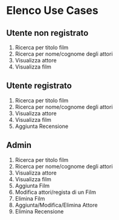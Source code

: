 # Elenco Use Cases

## Utente non registrato

1) Ricerca per titolo film
2) Ricerca per nome/cognome degli attori
3) Visualizza attore
4) Visualizza film

## Utente registrato

1) Ricerca per titolo film
2) Ricerca per nome/cognome degli attori
3) Visualizza attore
4) Visualizza film
5) Aggiunta Recensione

## Admin

1) Ricerca per titolo film
2) Ricerca per nome/cognome degli attori
3) Visualizza attore
4) Visualizza film
5) Aggiunta Film
6) Modifica attori/regista di un Film
7) Elimina Film
8) Aggiunta/Modifica/Elimina Attore
9) Elimina Recensione
